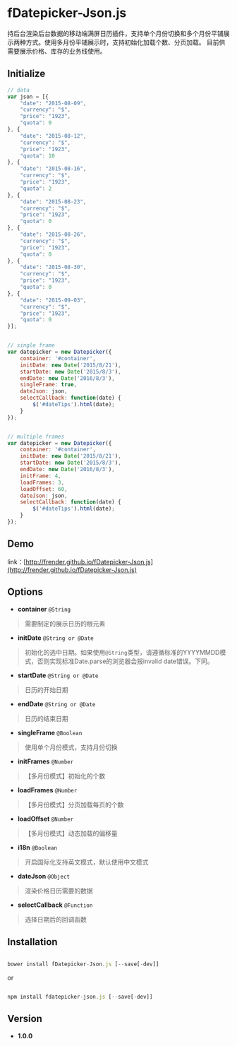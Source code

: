 # fDatepicker-Json.js

持后台渲染后台数据的移动端满屏日历插件，支持单个月份切换和多个月份平铺展示两种方式。使用多月份平铺展示时，支持初始化加载个数、分页加载。
目前供需要展示价格、库存的业务线使用。

## Initialize

```javascript
// data
var json = [{
	"date": "2015-08-09",
	"currency": "$",
	"price": "1923",
	"quota": 0
}, {
	"date": "2015-08-12",
	"currency": "$",
	"price": "1923",
	"quota": 10
}, {
	"date": "2015-08-16",
	"currency": "$",
	"price": "1923",
	"quota": 2
}, {
	"date": "2015-08-23",
	"currency": "$",
	"price": "1923",
	"quota": 0
}, {
	"date": "2015-08-26",
	"currency": "$",
	"price": "1923",
	"quota": 0
}, {
	"date": "2015-08-30",
	"currency": "$",
	"price": "1923",
	"quota": 0
}, {
	"date": "2015-09-03",
	"currency": "$",
	"price": "1923",
	"quota": 0
}];


// single frame
var datepicker = new Datepicker({
    container: '#container',
    initDate: new Date('2015/8/21'),
    startDate: new Date('2015/8/3'),
    endDate: new Date('2016/8/3'),
    singleFrame: true,
    dateJson: json,
    selectCallback: function(date) {
        $('#dateTips').html(date);
    }
});


// multiple frames
var datepicker = new Datepicker({
    container: '#container',
    initDate: new Date('2015/8/21'),
    startDate: new Date('2015/8/3'),
    endDate: new Date('2016/8/3'),
    initFrame: 4,
    loadFrames: 3,
    loadOffset: 60,
    dateJson: json,
    selectCallback: function(date) {
        $('#dateTips').html(date);
    }
});

```

## Demo

link：[http://frender.github.io/fDatepicker-Json.js](http://frender.github.io/fDatepicker-Json.js)

## Options

- **container** `@String`
> 需要制定的展示日历的根元素

- **initDate** `@String or @Date`
> 初始化的选中日期。如果使用`@String`类型，请遵循标准的YYYYMMDD模式，否则实现标准Date.parse的浏览器会报invalid date错误。下同。

- **startDate** `@String or @Date`
> 日历的开始日期

- **endDate** `@String or @Date`
> 日历的结束日期

- **singleFrame** `@Boolean`
> 使用单个月份模式，支持月份切换

- **initFrames** `@Number`
> 【多月份模式】初始化的个数

- **loadFrames** `@Number`
> 【多月份模式】分页加载每页的个数

- **loadOffset** `@Number`
> 【多月份模式】动态加载的偏移量

- **i18n** `@Boolean`
> 开启国际化支持英文模式，默认使用中文模式

- **dateJson** `@Object`
> 渲染价格日历需要的数据

- **selectCallback** `@Function`
> 选择日期后的回调函数

## Installation

```javascript

bower install fDatepicker-Json.js [--save[-dev]]

```
or

```javascript

npm install fdatepicker-json.js [--save[-dev]]

```

## Version

- **1.0.0**
